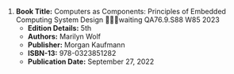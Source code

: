 1. **Book Title:** Computers as Components: Principles of Embedded Computing System Design 📒🔐🚫waiting QA76.9.S88 W85 2023
   - **Edition Details:** 5th
   - **Authors:** Marilyn Wolf
   - **Publisher:** Morgan Kaufmann
   - **ISBN-13:** 978-0323851282
   - **Publication Date:** September 27, 2022
